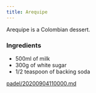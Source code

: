 ```yaml
---
title: Arequipe
---
```


Arequipe is a Colombian dessert.

### Ingredients

- 500ml of milk
- 300g of white sugar
- 1/2 teaspoon of backing soda

[padel/20200904110000.md](padel/20200904110000)